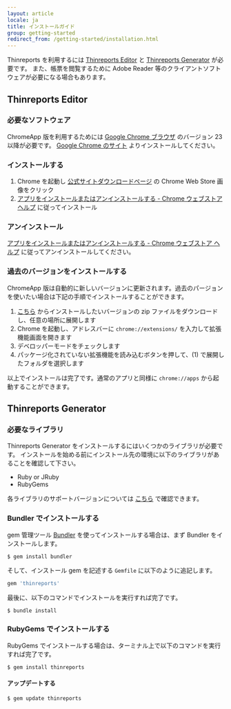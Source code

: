 ```yaml
---
layout: article
locale: ja
title: インストールガイド
group: getting-started
redirect_from: /getting-started/installation.html
---
```


Thinreports を利用するには [Thinreports Editor](http://www.thinreports.org/features/editor/) と
[Thinreports Generator](http://www.thinreports.org/features/generator/) が必要です。
また、帳票を閲覧するために Adobe Reader 等のクライアントソフトウェアが必要になる場合もあります。

## Thinreports Editor

### 必要なソフトウェア

ChromeApp 版を利用するためには [Google Chrome ブラウザ](https://www.google.com/chrome/browser/desktop) のバージョン 23 以降が必要です。
[Google Chrome のサイト](https://www.google.com/chrome/browser/desktop) よりインストールしてください。

### インストールする

  1. Chrome を起動し [公式サイトダウンロードページ](http://www.thinreports.org/download/) の Chrome Web Store 画像をクリック
  2. [アプリをインストールまたはアンインストールする - Chrome ウェブストア ヘルプ](https://support.google.com/chrome_webstore/answer/1053369?hl=ja) に従ってインストール

### アンインストール

[アプリをインストールまたはアンインストールする - Chrome ウェブストア ヘルプ](https://support.google.com/chrome_webstore/answer/1053369?hl=ja) に従ってアンインストールしてください。

### 過去のバージョンをインストールする

ChromeApp 版は自動的に新しいバージョンに更新されます。過去のパージョンを使いたい場合は下記の手順でインストールすることができます。

  1. [こちら](https://github.com/thinreports/thinreports-editor/releases) からインストールしたいバージョンの zip ファイルをダウンロードし、任意の場所に展開します
  2. Chrome を起動し、アドレスバーに `chrome://extensions/` を入力して拡張機能画面を開きます
  3. デベロッパーモードをチェックします
  3. パッケージ化されていない拡張機能を読み込むボタンを押して、(1) で展開したフォルダを選択します

以上でインストールは完了です。通常のアプリと同様に `chrome://apps` から起動することができます。

## Thinreports Generator

### 必要なライブラリ

Thinreports Generator をインストールするにはいくつかのライブラリが必要です。
インストールを始める前にインストール先の環境に以下のライブラリがあることを確認して下さい。

  * Ruby or JRuby
  * RubyGems

各ライブラリのサポートバージョンについては [こちら](http://www.thinreports.org/features/generator/) で確認できます。

### Bundler でインストールする

gem 管理ツール [Bundler](http://bundler.io/) を使ってインストールする場合は、まず Bundler をインストールします。

```
$ gem install bundler
```

そして、インストール gem を記述する `Gemfile` に以下のように追記します。

```ruby
gem 'thinreports'
```

最後に、以下のコマンドでインストールを実行すれば完了です。

```
$ bundle install
```

### RubyGems でインストールする

RubyGems でインストールする場合は、ターミナル上で以下のコマンドを実行すれば完了です。

```
$ gem install thinreports
```

#### アップデートする

```
$ gem update thinreports
```
